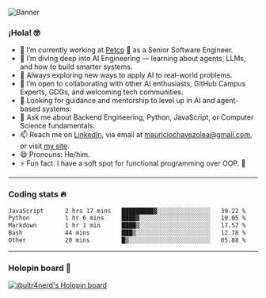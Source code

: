 ![Banner](banner.gif)
### ¡Hola! 🤓

* 🔭 I’m currently working at [Petco](https://www.petco.com) 🐶 as a Senior Software Engineer.
* 🤖 I’m diving deep into AI Engineering — learning about agents, LLMs, and how to build smarter systems.
* 🌱 Always exploring new ways to apply AI to real-world problems.
* 👯 I’m open to collaborating with other AI enthusiasts, GitHub Campus Experts, GDGs, and welcoming tech communities.
* 🤝 Looking for guidance and mentorship to level up in AI and agent-based systems.
* 💬 Ask me about Backend Engineering, Python, JavaScript, or Computer Science fundamentals.
* 📫 Reach me on [LinkedIn](https://www.linkedin.com/in/ultr4nerd), via email at [mauriciochavezolea@gmail.com](mailto:mauriciochavezolea@gmail.com), or visit [my site](https://mauriciochavez.dev).
* 😄 Pronouns: He/him.
* ⚡ Fun fact: I have a soft spot for functional programming over OOP. 🤭
---

### Coding stats 🔥

<!--START_SECTION:waka-->

```txt
JavaScript      2 hrs 17 mins   █████████▓░░░░░░░░░░░░░░░   39.22 %
Python          1 hr 6 mins     ████▓░░░░░░░░░░░░░░░░░░░░   19.05 %
Markdown        1 hr 1 min      ████▒░░░░░░░░░░░░░░░░░░░░   17.57 %
Bash            44 mins         ███▒░░░░░░░░░░░░░░░░░░░░░   12.78 %
Other           20 mins         █▒░░░░░░░░░░░░░░░░░░░░░░░   05.88 %
```

<!--END_SECTION:waka-->

---

### Holopin board 🦖

[![@ultr4nerd's Holopin board](https://holopin.me/ultr4nerd)](https://holopin.io/@ultr4nerd)

